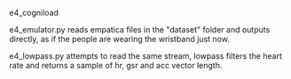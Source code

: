 e4_cogniload


e4_emulator.py reads empatica files in the "dataset" folder and outputs directly, as if the people are wearing the
wristband just now.

e4_lowpass.py attempts to read the same stream, lowpass filters the heart rate and returns a sample of hr, gsr and acc vector length.